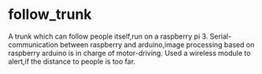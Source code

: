 # follow_trunk
A trunk which can follow people itself,run on a raspberry pi 3.
Serial-communication between raspberry and arduino,image processing based on raspberry
arduino is in charge of motor-driving. Used a wireless module to alert,if the distance
to people is too far.
